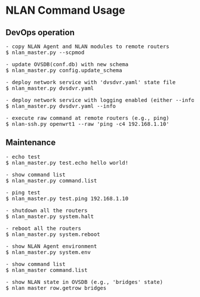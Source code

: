 NLAN Command Usage
==================

DevOps operation
----------------
<pre>
- copy NLAN Agent and NLAN modules to remote routers
$ nlan_master.py --scpmod

- update OVSDB(conf.db) with new schema
$ nlan_master.py config.update_schema

- deploy network service with 'dvsdvr.yaml' state file
$ nlan_master.py dvsdvr.yaml

- deploy network service with logging enabled (either --info or --debug)
$ nlan_master.py dvsdvr.yaml --info

- execute raw command at remote routers (e.g., ping)
$ nlan-ssh.py openwrt1 --raw 'ping -c4 192.168.1.10'
</pre>

Maintenance
-----------
<pre>
- echo test
$ nlan_master.py test.echo hello world!

- show command list
$ nlan_master.py command.list

- ping test 
$ nlan_master.py test.ping 192.168.1.10

- shutdown all the routers
$ nlan_master.py system.halt

- reboot all the routers
$ nlan_master.py system.reboot

- show NLAN Agent environment
$ nlan_master.py system.env

- show command list
$ nlan_master command.list

- show NLAN state in OVSDB (e.g., 'bridges' state)
$ nlan_master row.getrow bridges
</pre>
